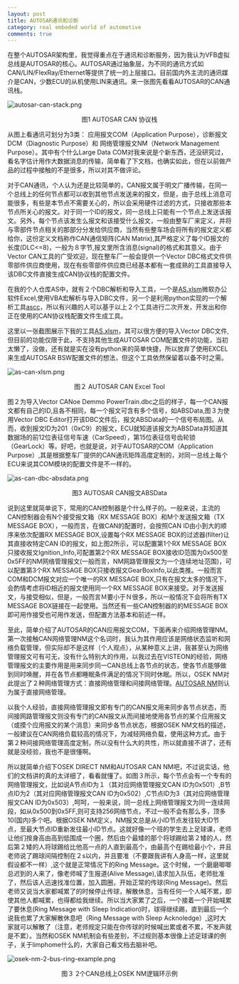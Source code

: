 ```yaml
---
layout: post
title: AUTOSAR通讯和诊断
category: real embeded world of automotive
comments: true
---
```


在整个AUTOSAR架构里，我觉得重点在于通讯和诊断服务，因为我认为VFB虚拟总线是AUTOSAR的核心。AUTOSAR通过抽象层，为不同的通讯方式如CAN/LIN/FlexRay/Ethernet等提供了统一的上层接口。目前国内外主流的通讯媒介是CAN，少数ECU的从机使用LIN来通讯。来一张图先看看AUTOSAR的CAN通讯栈。

![autosar-can-stack.png](/as/images/rewoa/autosar-can-stack.png)
<center> 图1 AUTOSAR CAN 协议栈 </center>

从图上看通讯可划分为3类： 应用报文COM（Application Purpose），诊断报文DCM（Diagnostic Purpose）和 网络管理报文NM（Network Management Purpose）。其中有个什么Large Data COM对我来说是个新东西，还没研究过，看名字估计用作大数据消息的传输，简单看了下文档，也确实如此，但在以前做产品的过程中接触的不是很多，所以对其不做评论。

对于CAN通讯，个人认为还是比较简单的，CAN报文属于明文广播传输，在同一个总线上的任何节点都可以收到其他节点发送来的报文，但是，由于总线上消息可能很多，有些是本节点不需要关心的，所以会采用硬件过滤的方式，只接收那些本节点所关心的报文。对于同一个ID的报文，同一总线上只能有一个节点上发送该报文。另外，每个节点该发生么报文和该接受什么报文，一般由整车厂来定义，并将与零部件节点相关的那部分分发给供应商，当然有些整车场会将所有的报文定义都给你，这份定义文档称作CAN通信矩阵(CAN Matrix),其严格定义了每个ID报文的长度(DLC<=8)，一般为８字节,报文里所含消息(signal)的格式和其意义。由于Vector CAN工具的广受欢迎，现在整车厂一般会提供一个Vector DBC格式文件供零部件供应商使用，现在有些零部件供应商已经基本都有一套成熟的工具直接导入该DBC文件直接生成CAN协议栈的配置文件。

在我的个人仓库AS中，就有２个DBC解析和导入工具，一个是[AS.xlsm](https://github.com/parai/as/blob/master/com/as.tool/config.infrastructure.system/AS.xlsm)微软办公软件Excel,使用VBA宏解析与导入DBC文件，另一个是利用python实现的一个解析工具[ascc](https://github.com/parai/as/tree/master/com/as.tool/py.can.database.access/ascc)，所以有兴趣的人可以基于以上２个工具进行二次开发，开发出和你正在使用的CAN协议栈配置文件生成工具。

这里以一张截图展示下我的工具[AS.xlsm](https://github.com/parai/as/blob/master/com/as.tool/config.infrastructure.system/AS.xlsm)，其可以很方便的导入Vector DBC文件,但目前的功能仅限于此，不支持其他生成AUTOSAR COM配置文件的功能，当初太懒了，没做，还有就是实在没有python来的简单快捷，所以放弃了使用EXCEL来生成AUTOSAR BSW配置文件的想法，但这个工具依然保留着以备不时之需。

![as-can-xlsm.png](/as/images/rewoa/as-can-xlsm.png)
<center> 图２ AUTOSAR CAN Excel Tool </center>

图２为导入Vector CANoe Demmo PowerTrain.dbc之后的样子，每一个CAN报文都有自己的ID,且各不相同，每一个报文可含有多个信号，如ABSData,图３为使用Vector DBC Editor打开该DBC文件后，报文ABSData的一个信号布局图。从而，收到报文ID为201（0xC9）的报文，ECU就知道该报文为ABSData并知道其数据场的前12位表征信号车速（CarSpeed），第15位表征信号齿轮锁（GearLock）等。好吧，也就是说，对于AUTOSAR的COM（Application Purpose）,其是根据整车厂提供的CAN通讯矩阵高度定制的，对同一总线上每个ECU来说其COM模块的配置文件是不一样的。

![as-can-dbc-absdata.png](/as/images/rewoa/as-can-dbc-absdata.png)
<center> 图3 AUTOSAR CAN报文ABSData </center>

说到这里就简单说下，常用的CAN控制器是个什么样子的。一般来说，主流的CAN控制器会有N个接受报文箱（RX MESSAGE BOX）和M个发送报文箱（TX MESSAGE BOX），一般而言，在做CAN的配置时，会按照CAN ID由小到大的顺序来依次配置RX MESSAGE BOX,设置每个RX MESSAGE BOX的过滤器(filter)让其直接收特定CAN ID的报文，如上图2所示，可以配置第1个RX MESSAGE BOX只接收报文Ignition_Info,可配置第2个RX MESSAGE BOX接收ID范围为0x500至0x5FF的NM网络管理报文(一般而言，NM网路管理报文为一个连续地址范围)，可以配置第3个RX MESSAGE BOX只接收报文GearBoxInfo,以此类推。一般而言COM和DCM报文对应一个唯一的RX MESSAGE BOX,只有在报文太多的情况下，会酌情考虑将ID相近的报文使用同一个RX MESSAGE BOX来接受。对于发送报文，与接受相似，但是，一般而言Ｍ要小于Ｎ很多，所以一般情况下会将所有TX MESSAGE BOX链接在一起使用。当然还有一些CAN控制器的的MESSAGE BOX即可用作接受也可用作发送，但配置方法基本和前述一样。

至此，简单介绍了AUTOSAR的CAN应用报文COM，下面再来介绍网络管理NM。第一次接触CAN网络管理NM这个名词时，我认为其作用应该是网络状态监听和网络负载管理，但实际却不是这样（个人观点），从某种意义上讲，我甚至认为网络管理报文可有可无，没有什么特别大的作用，以我过去在VISTEON的经验，网络管理报文的主要作用是用来同步同一CAN总线上各节点的状态，使各节点能够做到同时唤醒，并在各节点都睡眠条件满足的情况下同时休眠。所以，OSEK NM对此提出了２种网络管理方式：直接网络管理和间接网络管理。[AUTOSAR NM](http://www.autosar.org/fileadmin/files/releases/4-2/software-architecture/communication-stack/standard/AUTOSAR_SWS_CANNetworkManagement.pdf)则认为属于直接网络管理。

以我个人经验，直接网络管理报文即有专门的CAN报文用来同步各节点状态，而间接网路管理报文则没有专门的CAN报文从而间接地使用各节点的某个应用报文（或摸个应用报文的某个消息）来同步各节点状态，根据OSEK NM文档的描述，一般建议在CAN网络负载较高的情况下，为减轻网络负载，使用这种方式。由于第２种间接网络管理高度定制，所以没有什么大的共性，所以就直接不讲了，还有就是没经验，我也不是很懂啊。

所以就简单介绍下OSEK DIRECT NM和AUTOSAR CAN NM吧，不过说实话，他们的文档讲的真的太详细了，看看就懂了。如图３所示，每个节点会有一个专有的网络管理报文，比如说A节点ID为１（其对应网络管理报文CAN ID为0x501）,B节点ID为2（其对应网络管理报文CAN ID为0x502）,C节点ID为3（其对应网络管理报文CAN ID为0x503）,呵呵，一般来说，同一总线上网络管理报文为同一连续网段，如从0x500到0x5FF,则可支持256网络节点，不过一般不会有那么多，顶多10(国内)多个吧。根据OSEK NM定义，NM报文总是从小ID节点发往较大ID节点，至最大节点ID重新发往最小ID节点。这就好像一个班的学生去上足球课，老师让他们按身高由高到低围成一个圈，然后由个最矮的那个将球踢给第２矮的人，然后第２矮的人将球踢给比他高一点的人直到最高个，由最高个在踢给最小个，并且老师说了踢球间隔控制在２s以内，并且要准（不要跟我讲有人身高一样，这里就假设都不一样）,这个就是正常情况下的Ring Message。这个时候，一个磨磨唧唧总迟到的人来了，像老师喊了生报道(Alive Message),请求加入队伍，老师批准了，然后该人迅速找准位置，加入圆圈，开始正常的传球(Ring Message)。然后老师又说当大家都喊累了的时候停止传球，解散休息，当有任何一个人喊不累，即使其他人都喊累，也得都给我继续。所以当大家累了之后，一个接着一个开始喊累了要休息(Ring Message with Sleep Indication)时，球得继续踢，直到最后一个说我也累了大家解散休息吧（Ring Message with Sleep Acknoledge）,这时大家就可以解散了（注意，老师规定只能在你传球的时候喊出累或者不累，不发声就是不累）。当然和OSEK NM机制会有些差别，不过规则基本很像上述足球课的例子，关于limphome什么的，大家自己看文档去脑补吧。

![osek-nm-2-bus-ring-example.png](/as/images/rewoa/osek-nm-2-bus-ring-example.png)
<center> 图３ 2个CAN总线上OSEK NM逻辑环示例 </center>


